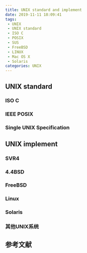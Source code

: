 ```yaml
---
title: UNIX standard and implement
date: 2019-11-11 18:09:41
tags:
 - UNIX
 - UNIX standard
 - ISO C
 - POSIX
 - SUS
 - FreeBSD
 - LINUX
 - Mac OS X
 - Solaris
categories: UNIX
---
```


## UNIX standard

### ISO C

### IEEE POSIX

### Single UNIX Specification

## UNIX implement

### SVR4
### 4.4BSD
### FreeBSD
### Linux
### Solaris
### 其他UNIX系统

## 参考文献
